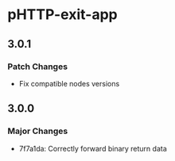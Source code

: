 # pHTTP-exit-app

## 3.0.1

### Patch Changes

-   Fix compatible nodes versions

## 3.0.0

### Major Changes

-   7f7a1da: Correctly forward binary return data
